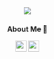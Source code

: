 
<div align="center">
  <img src="https://capsule-render.vercel.app/api?type=venom&color=6CABDD&text=SEUNGJO&fontColor=1C2C5B&animation=twinkling"/> <br/>
  <h3> About Me 👻</h3>
  <a href="https://velog.io/@f1v3"><img src="https://img.shields.io/badge/Velog-11B48A?style=flat&logo=Vimeo&logoColor=white" height="25px;"/></a>
  <a href="https://bit.ly/3PfrocC"><img src="https://img.shields.io/badge/Portfolio-444444?style=flat&logo=Notion&logoColor=white" height="25px;"/></a>
</div>
